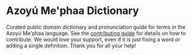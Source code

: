 
# Azoyú Me'phaa Dictionary

Curated public domain dictionary and pronunciation guide for terms in the Azoyú Me'phaa language. See the [contributing guide](https://github.com/drumworkteam/term/blob/make/.github/contributing.md) for details on how to contribute. We would love your support, even if it is just fixing a word or adding a single definition. Thank you for all your help!
